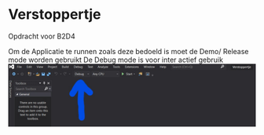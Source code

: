 # Verstoppertje
Opdracht voor B2D4

Om de Applicatie te runnen zoals deze bedoeld is moet de Demo/ Release mode worden gebruikt
De Debug mode is voor inter actief gebruik
![Uitleg](foto/uitleg.jpg)
